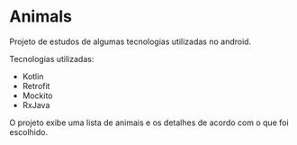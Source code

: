 # Animals
Projeto de estudos de algumas tecnologias utilizadas no android.

Tecnologias utilizadas:
 - Kotlin
 - Retrofit
 - Mockito
 - RxJava

O projeto exibe uma lista de animais e os detalhes de acordo com o que foi escolhido.

